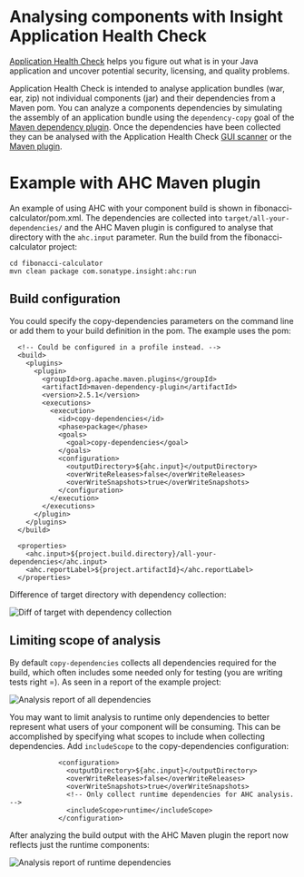 # Analysing components with Insight Application Health Check

[Application Health Check](http://links.sonatype.com/products/insight/ac/home) helps you figure out what is in your Java application and uncover potential security, licensing, and quality problems.

Application Health Check is intended to analyse application bundles (war, ear, zip) not individual components (jar) and their dependencies from a Maven pom.  You can analyze a components dependencies by simulating the assembly of an application bundle using the `dependency-copy` goal of the [Maven dependency plugin](http://maven.apache.org/plugins/maven-dependency-plugin/copy-dependencies-mojo.html).  Once the dependencies have been collected they can be analysed with the Application Health Check [GUI scanner](http://links.sonatype.com/products/insight/ac/download) or the [Maven plugin](https://support.sonatype.com/entries/22022541-how-do-i-use-the-application-health-check-maven-plugin).

# Example with AHC Maven plugin

An example of using AHC with your component build is shown in fibonacci-calculator/pom.xml.  The dependencies are collected into `target/all-your-dependencies/` and the AHC Maven plugin is configured to analyse that directory with the `ahc.input` parameter.  Run the build from the fibonacci-calculator project:

    cd fibonacci-calculator
    mvn clean package com.sonatype.insight:ahc:run

## Build configuration

You could specify the copy-dependencies parameters on the command line or add them to your build definition in the pom.  The example uses the pom:

      <!-- Could be configured in a profile instead. -->
      <build>
        <plugins>
          <plugin>
            <groupId>org.apache.maven.plugins</groupId>
            <artifactId>maven-dependency-plugin</artifactId>
            <version>2.5.1</version>
            <executions>
              <execution>
                <id>copy-dependencies</id>
                <phase>package</phase>
                <goals>
                  <goal>copy-dependencies</goal>
                </goals>
                <configuration>
                  <outputDirectory>${ahc.input}</outputDirectory>
                  <overWriteReleases>false</overWriteReleases>
                  <overWriteSnapshots>true</overWriteSnapshots>
                </configuration>
              </execution>
            </executions>
          </plugin>
        </plugins>
      </build>

      <properties>
        <ahc.input>${project.build.directory}/all-your-dependencies</ahc.input>
        <ahc.reportLabel>${project.artifactId}</ahc.reportLabel>
      </properties>

Difference of target directory with dependency collection:

![Diff of target with dependency collection](https://raw.github.com/basil3whitehouse/insight-ahc-component-example/master/images/target-diff-with-dep-collection.png)

## Limiting scope of analysis

By default `copy-dependencies` collects all dependencies required for the build, which often includes some needed only for testing (you are writing tests right =).  As seen in  a report of the example project:

![Analysis report of all dependencies](https://raw.github.com/basil3whitehouse/insight-ahc-component-example/master/images/all-scopes.png)

You may want to limit analysis to runtime only dependencies to better represent what users of your component will be consuming.  This can be accomplished by specifying what scopes to include when collecting dependencies.  Add `includeScope` to the copy-dependencies configuration:

                <configuration>
                  <outputDirectory>${ahc.input}</outputDirectory>
                  <overWriteReleases>false</overWriteReleases>
                  <overWriteSnapshots>true</overWriteSnapshots>
                  <!-- Only collect runtime dependencies for AHC analysis. -->
                  <includeScope>runtime</includeScope>
                </configuration>

After analyzing the build output with the AHC Maven plugin the report now reflects just the runtime components:

![Analysis report of runtime dependencies](https://raw.github.com/basil3whitehouse/insight-ahc-component-example/master/images/runtime-scope.png)
